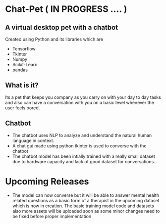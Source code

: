 # Chat-Pet ( IN PROGRESS .... )

## A virtual desktop pet with a chatbot

Created using Python and its libraries which are 
* Tensorflow
* Tkinter
* Numpy
* Scikit-Learn
* pandas

## What is it?

Its a pet that keeps you company as you carry on with your day to day tasks and also can have a conversation with you on a basic level whenever the user feels bored.

## Chatbot
* The chatbot uses NLP to analyze and understand the natural human language in context.
* A chat gui made using python tkinter is used to converse with the chatbot
* The chatbot model has been intially trained with a really small dataset due to hardware capacity and lack of good dataset for conversations.

# Upcoming Releases
* The model can now converse but it will be able to answer mental health related questions as a basic form of a therapist in the upcoming dataset which is now in creation.
The basic training model code and datasets also more assets will be uploaded soon as some minor changes need to be fixed before proper implementation


